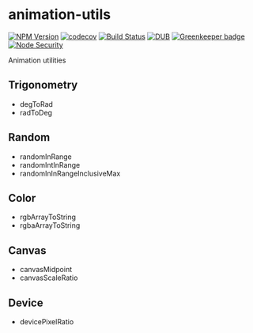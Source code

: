 # animation-utils

[![NPM Version](https://img.shields.io/npm/v/animation-utils.svg)](https://www.npmjs.com/package/animation-utils)
[![codecov](https://img.shields.io/codecov/c/github/Undistraction/animation-utils.svg)](https://codecov.io/gh/Undistraction/animation-utils)
[![Build Status](https://img.shields.io/travis/Undistraction/animation-utils.svg)](https://travis-ci.org/Undistraction/animation-utils)
[![DUB](https://img.shields.io/dub/l/vibe-d.svg)](./LICENSE.md)
[![Greenkeeper badge](https://badges.greenkeeper.io/Undistraction/animation-utils.svg)](https://greenkeeper.io/)
[![Node Security](https://nodesecurity.io/orgs/undistraction/projects/d1c3224f-e483-4f23-a70e-92f95a4155cd/badge)](https://nodesecurity.io/orgs/undistraction/projects/d1c3224f-e483-4f23-a70e-92f95a4155cd)

Animation utilities

## Trigonometry

* degToRad
* radToDeg

## Random

* randomInRange
* randomIntInRange
* randomInInRangeInclusiveMax

## Color

* rgbArrayToString
* rgbaArrayToString

## Canvas

* canvasMidpoint
* canvasScaleRatio

## Device

* devicePixelRatio
